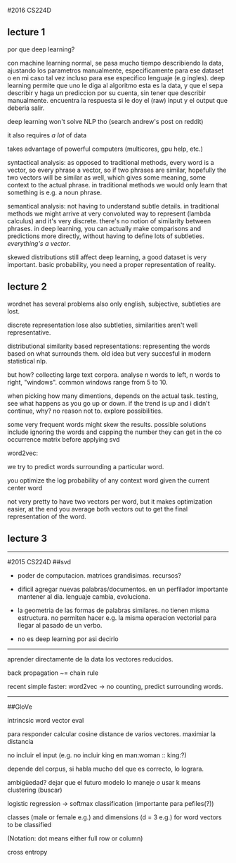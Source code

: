 #2016 CS224D
## lecture 1

por que deep learning?

con machine learning normal, se pasa mucho tiempo describiendo la data, ajustando los parametros manualmente, especificamente para ese dataset o en mi caso tal vez incluso para ese especifico lenguaje (e.g ingles). deep learning permite que uno le diga al algoritmo esta es la data, y que el sepa describir y haga un prediccion por su cuenta, sin tener que describir manualmente. encuentra la respuesta si le doy el (raw) input y el output que deberia salir.

deep learning won't solve NLP tho (search andrew's post on reddit)

it also requires *a lot* of data

takes advantage of powerful computers (multicores, gpu help, etc.)

syntactical analysis: as opposed to traditional methods, every word is a vector, so every phrase a vector, so if two phrases are similar, hopefully the two vectors will be similar as well, which gives some meaning, some context to the actual phrase. in traditional methods we would only learn that something is e.g. a noun phrase.

semantical analysis: not having to understand subtle details. in traditional methods we might arrive at very convoluted way to represent (lambda calculus) and it's very discrete. there's no notion of similarity between phrases. in deep learning, you can actually make comparisons and predictions more directly, without having to define lots of subtleties. _everything's a vector_.


skewed distributions still affect deep learning, a good dataset is very important. basic probability, you need a proper representation of reality.

## lecture 2

wordnet has several problems also only english, subjective, subtleties are lost.

discrete representation lose also subtleties, similarities aren't well representative.

distributional similarity based representations: representing the words based on what surrounds them. old idea but very succesful in modern statistical nlp.

but how? collecting large text corpora. analyse n words to left, n words to right, "windows". common windows range from 5 to 10.

when picking how many dimentions, depends on the actual task. testing, see what happens as you go up or down. if the trend is up and i didn't continue, why? no reason not to. explore possibilities.

some very frequent words might skew the results. possible solutions include ignoring the words and capping the number they can get in the co occurrence matrix before applying svd


word2vec:

we try to predict words surrounding a particular word.

you optimize the log probability of any context word given the current center word

not very pretty to have two vectors per word, but it makes optimization easier, at the end you average both vectors out to get the final representation of the word.


## lecture 3


--------------
#2015 CS224D
##svd

- poder de computacion. matrices grandisimas. recursos?

- dificil agregar nuevas palabras/documentos. en un perfilador importante mantener al dia. lenguaje cambia, evoluciona.

- la geometria de las formas de palabras similares. no tienen misma estructura. no permiten hacer e.g. la misma operacion vectorial para llegar al pasado de un verbo.

- no es deep learning por asi decirlo

----

aprender directamente de la data los vectores reducidos.

back propagation ~= chain rule

recent simple faster: word2vec -> no counting, predict surrounding words.

----

##GloVe

intrincsic word vector eval

para responder calcular cosine distance de varios vectores. maximiar la distancia

no incluir el input (e.g. no incluir king en man:woman :: king:?)

depende del corpus, si habla mucho del que es correcto, lo lograra.

ambigüedad? dejar que el futuro modelo lo maneje *o* usar k means clustering (buscar)

logistic regression -> softmax classification (importante para pefiles(?))

classes (male or female e.g.) and dimensions (d = 3 e.g.) for word vectors to be classified

(Notation: dot means either full row or column)

cross entropy

